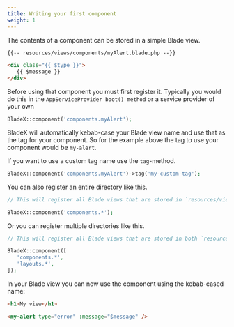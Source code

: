 ```yaml
---
title: Writing your first component
weight: 1
---
```


The contents of a component can be stored in a simple Blade view.

```html
{{-- resources/views/components/myAlert.blade.php --}}

<div class="{{ $type }}">
   {{ $message }}
</div>
```

Before using that component you must first register it. Typically you would do this in the `AppServiceProvider boot() method` or a service provider of your own

```php
BladeX::component('components.myAlert');
```

BladeX will automatically kebab-case your Blade view name and use that as the tag for your component. So for the example above the tag to use your component would be `my-alert`.

If you want to use a custom tag name use the `tag`-method.

```php
BladeX::component('components.myAlert')->tag('my-custom-tag');
```

You can also register an entire directory like this.

```php
// This will register all Blade views that are stored in `resources/views/components`

BladeX::component('components.*');
```

Or you can register multiple directories like this.

```php
// This will register all Blade views that are stored in both `resources/views/components` and `resources/views/layouts`

BladeX::component([
   'components.*',
   'layouts.*',
]);
```

In your Blade view you can now use the component using the kebab-cased name:

```html
<h1>My view</h1>

<my-alert type="error" :message="$message" />
```

